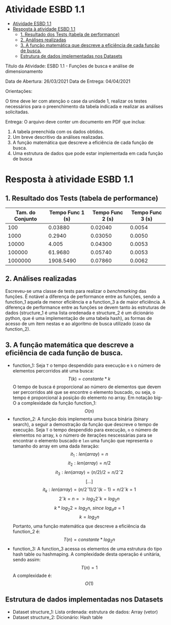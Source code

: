 # Atividade ESBD 1.1

- [Atividade ESBD 1.1](#atividade-esbd-11)
- [Resposta à atividade ESBD 1.1](#resposta-à-atividade-esbd-11)
  - [1. Resultado dos Tests (tabela de performance)](#1-resultado-dos-tests-tabela-de-performance)
  - [2. Análises realizadas](#2-análises-realizadas)
  - [3. A função matemática que descreve a eficiência de cada função de busca.](#3-a-função-matemática-que-descreve-a-eficiência-de-cada-função-de-busca)
  - [Estrutura de dados implementadas nos Datasets](#estrutura-de-dados-implementadas-nos-datasets)


Título da Atividade: ESBD 1.1 - Funções de busca e análise de dimensionamento

Data de Abertura: 26/03/2021    Data de Entrega: 04/04/2021

Orientações:

O time deve ler com atenção o case da unidade 1, realizar os testes necessários para o preenchimento da tabela indicada e realizar as análises solicitadas.

Entrega: O arquivo deve conter um documento em PDF que inclua:

1. A tabela preenchida com os dados obtidos.
2. Um breve descritivo da análises realizadas.
3. A função matemática que descreve a eficiência de cada função de busca.
4. Uma estrutura de dados que pode estar implementada em cada função de busca


# Resposta à atividade ESBD 1.1

## 1. Resultado dos Tests (tabela de performance)

| Tam. do Conjunto | Tempo Func 1 (s) | Tempo Func 2 (s) | Tempo Func 3 (s) |
|------------------|------------------|------------------|------------------|
| 100              | 0.03880          | 0.02040          | 0.0054           |
| 1000             | 0.2940           | 0.03050          | 0.0050           |
| 10000            | 4.005            | 0.04300          | 0.0053           |
| 100000           | 61.9680          | 0.05740          | 0.0053           |
| 1000000          | 1908.5490        | 0.07860          | 0.0062           |

## 2. Análises realizadas

Escreveu-se uma classe de tests para realizar o *benchmarking* das funções. É notável a diferença de performance entre as funções, sendo a function_1 aquela de menor eficiência e a function_3 a de maior eficiência. A diferença de performance entre as funções se devem tanto às estruturas de dados (structure_1 é uma lista oredenada e structure_2 é um dicionário python, que é uma implementação de uma tabela hash), as formas de acesso de um item nestas e ao algoritmo de busca utilizado (caso da function_2).


## 3. A função matemática que descreve a eficiência de cada função de busca.

* function_1: 
    Seja `T` o tempo despendido para execução e `k` o número de elementos percorridos até uma busca:
    $$T(k)=constante*k$$
    O tempo de busca é proporcional ao número de elementos que devem ser percorridos até que se encontre o elemento buscado, ou seja, o tempo é proporcional à posição do elemento no array.
    Em notação big-O a complexidade da função function_1:
    $$O(n)$$
* function_2:
  A função dois implementa uma busca binária (binary search), a seguir a demostração da função que descreve o tempo de execução. 
  Seja `T` o tempo despendido para execução, `n` o número de elementos no array, `k` o número de iterações nescessárias para se encontrar o elemento buscado e `len` uma função que representa o tamanho do array em uma dada iteração:
  $$it_1: len(array) = n$$
  $$it_2: len(array) = n/2$$
  $$it_3: len(array) = (n/2)/2 = n/2ˆ2$$
  $$[...]$$
  $$it_k: len(array) = (n/2ˆ1)/2ˆ(k-1) = n/2ˆk = 1$$
  $$2ˆk = n => log_2 2ˆk = log_2 n$$
  $$k*log_2 2 = log_2 n, ~ since ~ log_a a = 1$$
  $$k=log_2 n$$
  Portanto, uma função matemática que descreve a eficiência da function_2 é:
  $$T(n) = constante*log_2 n$$
* function_3:
  A function_3 acessa os elementos de uma estrutura do tipo hash table ou hashmaping. A complexidade desta operação é unitária, sendo assim: 
  $$T(n)=1$$
  A complexidade é:
  $$O(1)$$

## Estrutura de dados implementadas nos Datasets
* Dataset structure_1: Lista ordenada: estrutura de dados: Array (vetor)
* Dataset structure_2: Dicionário: Hash table